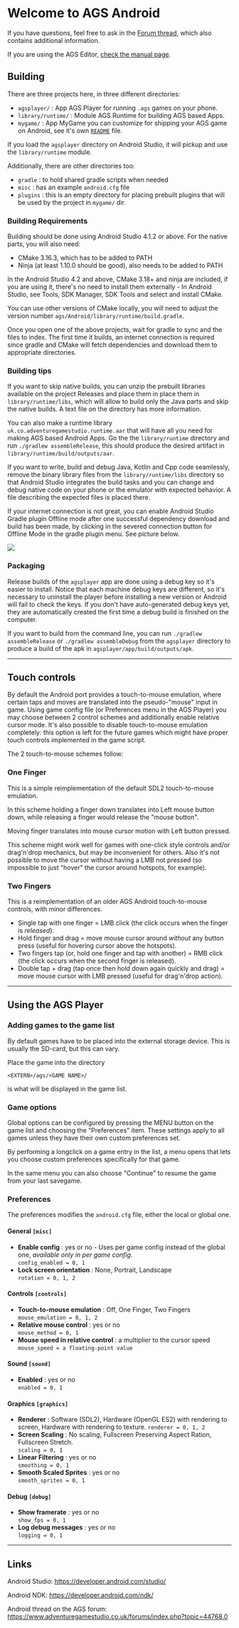 # Welcome to AGS Android

If you have questions, feel free to ask in the [Forum thread](https://www.adventuregamestudio.co.uk/forums/index.php?topic=59751.0), which also contains additional information.

If you are using the AGS Editor, [check the manual page](https://adventuregamestudio.github.io/ags-manual/BuildAndroid.html).

## Building

There are three projects here, in three different directories:

- `agsplayer/` : App AGS Player for running `.ags` games on your phone.
- `library/runtime/` : Module AGS Runtime for building AGS based Apps.
- `mygame/` : App MyGame you can customize for shipping your AGS game on Android, see it's own [`README`](mygame/README.md) file.

If you load the `agsplayer` directory on Android Studio, it will pickup and use the `library/runtime` module.

Additionally, there are other directories too:

- `gradle` : to hold shared gradle scripts when needed
- `misc` : has an example `android.cfg` file 
- `plugins` : this is an empty directory for placing prebuilt plugins that will be used by the project in `mygame/` dir.

### Building Requirements

Building should be done using Android Studio 4.1.2 or above. For the native parts, you will also need:

- CMake 3.16.3, which has to be added to PATH
- Ninja (at least 1.10.0 should be good), also needs to be added to PATH

In the Android Studio 4.2 and above, CMake 3.18+ and ninja are included, if you are using it, there's no need to install them externally - In Android Studio, see Tools, SDK Manager, SDK Tools and select and install CMake.

You can use other versions of CMake locally, you will need to adjust the version number `ags/Android/library/runtime/build.gradle`.

Once you open one of the above projects, wait for gradle to sync and the files to index. The first time it builds, an 
internet connection is required since gradle and CMake will fetch dependencies and download them to appropriate directories.

### Building tips

If you want to skip native builds, you can unzip the prebuilt libraries available on the project Releases and place them in place them in `library/runtime/libs`, which will allow to build only the Java parts and skip the native builds. 
A text file on the directory has more information.

You can also make a runtime library `uk.co.adventuregamestudio.runtime.aar` that will have all you need for making AGS based Android Apps.
Go the the `library/runtime` directory and run `./gradlew assembleRelease`, this should produce the desired artifact in `library/runtime/build/outputs/aar`.

If you want to write, build and debug Java, Kotlin and Cpp code seamlessly, remove the binary library files from the `library/runtime/libs` directory so that 
Android Studio integrates the build tasks and you can change and debug native code on your phone or the emulator with expected behavior. A file describing the expected files is placed there.
 
If your internet connection is not great, you can enable Android Studio Gradle plugin Offline mode after one successful dependency download 
and build has been made, by clicking in the severed connection button for Offline Mode in the gradle plugin menu. See picture below.

![](offline_mode_android_studio.png)

### Packaging

Release builds of the `agsplayer` app are done using a debug key so it's easier to install. Notice that each machine debug keys
are different, so it's necessary to uninstall the player before installing a new version or Android will fail to check the keys.
If you don't have auto-generated debug keys yet, they are automatically created the first time a debug build is finished on the computer.

If you want to build from the command line, you can run `./gradlew assembleRelease` or `./gradlew assembleDebug` from the `agsplayer` directory to produce a build of the apk in `agsplayer/app/build/outputs/apk`.

---

## Touch controls

By default the Android port provides a touch-to-mouse emulation, where certain taps and moves are translated into the pseudo-"mouse" input in game. Using game config file (or Preferences menu in the AGS Player) you may choose between 2 control schemes and additionally enable relative cursor mode. It's also possible to disable touch-to-mouse emulation completely: this option is left for the future games which might have proper touch controls implemented in the game script.

The 2 touch-to-mouse schemes follow:

### One Finger

This is a simple reimplementation of the default SDL2 touch-to-mouse emulation.

In this scheme holding a finger down translates into Left mouse button down, while releasing a finger would release the "mouse button".

Moving finger translates into mouse cursor motion with Left button pressed.

This scheme might work well for games with one-click style controls and/or drag'n'drop mechanics, but may be inconvenient for others. Also it's not possible to move the cursor without having a LMB not pressed (so impossible to just "hover" the cursor around hotspots, for example).

### Two Fingers

This is a reimplementation of an older AGS Android touch-to-mouse controls, with minor differences.

* Single tap with one finger = LMB click (the click occurs when the finger is *released*).
* Hold finger and drag = move mouse cursor around *without* any button press (useful for hovering cursor above the hotspots).
* Two fingers tap (or, hold one finger and tap with another) = RMB click (the click occurs when the second finger is released).
* Double tap + drag (tap once then hold down again quickly and drag) = move mouse cursor with LMB pressed (useful for drag'n'drop action).

---

## Using the AGS Player

### Adding games to the game list

By default games have to be placed into the external storage device. This is
usually the SD-card, but this can vary.

Place the game into the directory

    <EXTERN>/ags/<GAME NAME>/

<GAME NAME> is what will be displayed in the game list.

### Game options

Global options can be configured by pressing the MENU button on the game list
and choosing the "Preferences" item. These settings apply to all games unless
they have their own custom preferences set.

By performing a longclick on a game entry in the list, a menu opens that lets
you choose custom preferences specifically for that game.

In the same menu you can also choose "Continue" to resume the game from
your last savegame.

### Preferences

The preferences modifies the `android.cfg` file, either the local or global one.

#### General `[misc]`

- **Enable config** : yes or no - Uses per game config instead of the global one, _available only in per game config_.  
  `config_enabled = 0, 1`  
- **Lock screen orientation** : None, Portrait, Landscape  
  `rotation = 0, 1, 2`  

#### Controls `[controls]`

- **Touch-to-mouse emulation** : Off, One Finger, Two Fingers
  `mouse_emulation = 0, 1, 2`  
- **Relative mouse control** : yes or no  
  `mouse_method = 0, 1`  
- **Mouse speed in relative control** : a multiplier to the cursor speed
  `mouse_speed = a floating-point value`  

#### Sound `[sound]`

- **Enabled** : yes or no  
  `enabled = 0, 1`

#### Graphics `[graphics]`

- **Renderer** : Software (SDL2), Hardware (OpenGL ES2) with rendering to screen, Hardware with rendering to texture.
  `renderer = 0, 1, 2`  
- **Screen Scaling** : No scaling, Fullscreen Preserving Aspect Ration, Fullscreen Stretch.  
  `scaling = 0, 1`  
- **Linear Filtering** :  yes or no  
  `smoothing = 0, 1`  
- **Smooth Scaled Sprites** : yes or no  
  `smooth_sprites = 0, 1`
  
#### Debug `[debug]`

- **Show framerate** : yes or no  
  `show_fps = 0, 1`
- **Log debug messages** : yes or no  
  `logging = 0, 1`  

---

## Links

Android Studio: https://developer.android.com/studio/

Android NDK: https://developer.android.com/ndk/

Android thread on the AGS forum: https://www.adventuregamestudio.co.uk/forums/index.php?topic=44768.0
